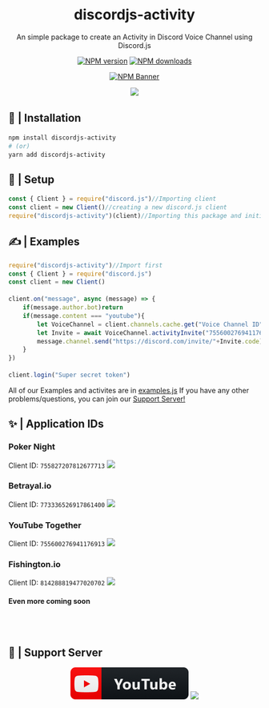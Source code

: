 <div align="center">
  <h1>discordjs-activity</h1>
  <p>An simple package to create an Activity in Discord Voice Channel using Discord.js</p>
  <p>
    <a href="https://www.npmjs.com/package/discordjs-activity"><img src="https://img.shields.io/npm/v/discordjs-activity?maxAge=3600" alt="NPM version" /></a>
    <a href="https://www.npmjs.com/package/discordjs-activity"><img src="https://img.shields.io/npm/dt/discordjs-activity?maxAge=3600" alt="NPM downloads" /></a>
  </p>
  <p>
    <a href="https://www.npmjs.com/package/discordjs-activity"><img src="https://nodei.co/npm/discordjs-activity.png?downloads=true&stars=true" alt="NPM Banner"></a>
  </p>
</div>
<div align="center">
  <img src="https://media.discordapp.net/attachments/749254970003423345/849884191474057237/YPNTiGwhTl0AAAAASUVORK5CYII.png">
  <br>
</div>

## 📂 | Installation
```sh
npm install discordjs-activity
# (or)
yarn add discordjs-activity
```

## 📜 | Setup
```js
const { Client } = require("discord.js")//Importing client
const client = new Client()//creating a new discord.js client
require("discordjs-activity")(client)//Importing this package and initiating it with the client
```

## ✍ | Examples
```js
require("discordjs-activity")//Import first
const { Client } = require("discord.js")
const client = new Client()

client.on("message", async (message) => {
    if(message.author.bot)return
    if(message.content === "youtube"){
        let VoiceChannel = client.channels.cache.get("Voice Channel ID")//Voice Channel ID
        let Invite = await VoiceChannel.activityInvite("755600276941176913")//Application ID
        message.channel.send("https://discord.com/invite/"+Invite.code)// send's invite link in the channel
    }
})

client.login("Super secret token")
```
All of our Examples and activites are in [examples.js](https://github.com/SudhanPlayz/discordjs-activity/blob/main/examples.js)
If you have any other problems/questions, you can join our [Support Server!](https://discord.gg/a9SHDpD)

## ✨ | Application IDs
### Poker Night
Client ID: `755827207812677713`
![](https://cdn.discordapp.com/attachments/749254970003423345/849889747794657290/unknown.png)
### Betrayal.io
Client ID: `773336526917861400`
![](https://media.discordapp.net/attachments/749254970003423345/849891725144752178/unknown.png)
### YouTube Together
Client ID: `755600276941176913`
![](https://media.discordapp.net/attachments/749254970003423345/849889254327058442/unknown.png)
### Fishington.io
Client ID: `814288819477020702`
![](https://cdn.discordapp.com/attachments/749254970003423345/849892686160592937/unknown.png)
#### Even more coming soon

<br>
<br>

## 👥 | Support Server
<p align="center" style="text-align: center;">
  <a href="https://youtube.com/CodingWithSudhan?sub_confirmation=1"><img src="https://raw.githubusercontent.com/MikeCodesDotNET/ColoredBadges/master/png/streaming/youtube%402x.png"></a>
  <a href="https://discord.gg/a9SHDpD"><img src="https://discord.com/api/guilds/749254969537986640/widget.png?style=banner2"></a>
</p>